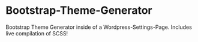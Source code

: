 # Bootstrap-Theme-Generator
Bootstrap Theme Generator inside of a Wordpress-Settings-Page. Includes live compilation of SCSS!
